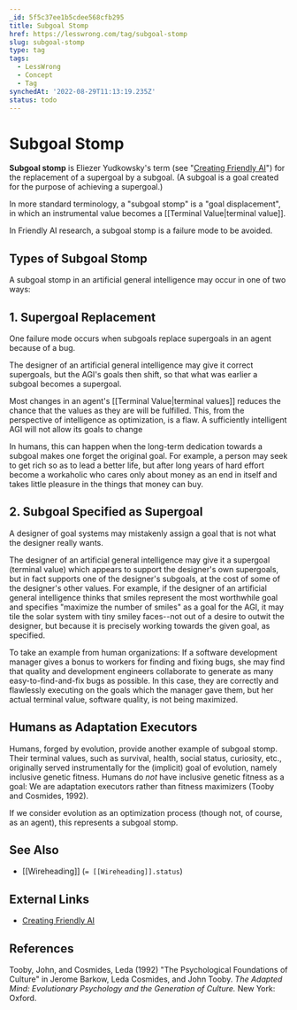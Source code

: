 ```yaml
---
_id: 5f5c37ee1b5cdee568cfb295
title: Subgoal Stomp
href: https://lesswrong.com/tag/subgoal-stomp
slug: subgoal-stomp
type: tag
tags:
  - LessWrong
  - Concept
  - Tag
synchedAt: '2022-08-29T11:13:19.235Z'
status: todo
---
```


# Subgoal Stomp

**Subgoal stomp** is Eliezer Yudkowsky's term (see "[Creating Friendly AI](http://intelligence.org/files/CFAI.pdf)") for the replacement of a supergoal by a subgoal. (A subgoal is a goal created for the purpose of achieving a supergoal.)

In more standard terminology, a "subgoal stomp" is a "goal displacement", in which an instrumental value becomes a [[Terminal Value|terminal value]].

In Friendly AI research, a subgoal stomp is a failure mode to be avoided.

## Types of Subgoal Stomp

A subgoal stomp in an artificial general intelligence may occur in one of two ways:

## 1\. Supergoal Replacement

One failure mode occurs when subgoals replace supergoals in an agent because of a bug.

The designer of an artificial general intelligence may give it correct supergoals, but the AGI's goals then shift, so that what was earlier a subgoal becomes a supergoal.

Most changes in an agent's [[Terminal Value|terminal values]] reduces the chance that the values as they are will be fulfilled. This, from the perspective of intelligence as optimization, is a flaw. A sufficiently intelligent AGI will not allow its goals to change

In humans, this can happen when the long-term dedication towards a subgoal makes one forget the original goal. For example, a person may seek to get rich so as to lead a better life, but after long years of hard effort become a workaholic who cares only about money as an end in itself and takes little pleasure in the things that money can buy.

## 2\. Subgoal Specified as Supergoal

A designer of goal systems may mistakenly assign a goal that is not what the designer really wants.

The designer of an artificial general intelligence may give it a supergoal (terminal value) which appears to support the designer's own supergoals, but in fact supports one of the designer's subgoals, at the cost of some of the designer's other values. For example, if the designer of an artificial general intelligence thinks that smiles represent the most worthwhile goal and specifies "maximize the number of smiles" as a goal for the AGI, it may tile the solar system with tiny smiley faces--not out of a desire to outwit the designer, but because it is precisely working towards the given goal, as specified.

To take an example from human organizations: If a software development manager gives a bonus to workers for finding and fixing bugs, she may find that quality and development engineers collaborate to generate as many easy-to-find-and-fix bugs as possible. In this case, they are correctly and flawlessly executing on the goals which the manager gave them, but her actual terminal value, software quality, is not being maximized.

## Humans as Adaptation Executors

Humans, forged by evolution, provide another example of subgoal stomp. Their terminal values, such as survival, health, social status, curiosity, etc., originally served instrumentally for the (implicit) goal of evolution, namely inclusive genetic fitness. Humans do *not* have inclusive genetic fitness as a goal: We are adaptation executors rather than fitness maximizers (Tooby and Cosmides, 1992).

If we consider evolution as an optimization process (though not, of course, as an agent), this represents a subgoal stomp.

## See Also

- [[Wireheading]] (`= [[Wireheading]].status`)

## External Links

- [Creating Friendly AI](http://intelligence.org/files/CFAI.pdf)

## References

Tooby, John, and Cosmides, Leda (1992) "The Psychological Foundations of Culture" in Jerome Barkow, Leda Cosmides, and John Tooby. *The Adapted Mind: Evolutionary Psychology and the Generation of Culture.* New York: Oxford.
